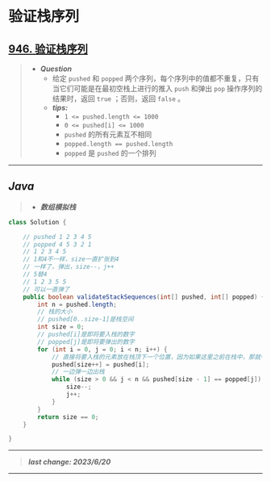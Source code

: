 # 验证栈序列

## [946. 验证栈序列](https://leetcode.cn/problems/validate-stack-sequences/)

> - ***Question***
>   - 给定 `pushed` 和 `popped` 两个序列，每个序列中的值都不重复，只有当它们可能是在最初空栈上进行的推入 `push` 和弹出 `pop` 操作序列的结果时，返回 `true` ；否则，返回 `false` 。
>   - ***tips:***
>     - `1 <= pushed.length <= 1000`
>     - `0 <= pushed[i] <= 1000`
>     - `pushed` 的所有元素互不相同
>     - `popped.length == pushed.length`
>     - `popped` 是 `pushed` 的一个排列

---

## *Java*

> - ***数组模拟栈***

```java
class Solution {

    // pushed 1 2 3 4 5
    // popped 4 5 3 2 1
    // 1 2 3 4 5
    // 1和4不一样，size一直扩张到4
    // 一样了，弹出，size--，j++
    // 5替4
    // 1 2 3 5 5
    // 可以一直弹了
    public boolean validateStackSequences(int[] pushed, int[] popped) {
        int n = pushed.length;
        // 栈的大小
        // pushed[0..size-1]是栈空间
        int size = 0;
        // pushed[i]是即将要入栈的数字
        // popped[j]是即将要弹出的数字
        for (int i = 0, j = 0; i < n; i++) {
            // 直接将要入栈的元素放在栈顶下一个位置，因为如果这里之前在栈中，那就一定弹出了，不然不可能是当前位置的数字入栈
            pushed[size++] = pushed[i];
            // 一边弹一边出栈
            while (size > 0 && j < n && pushed[size - 1] == popped[j]) {
                size--;
                j++;
            }
        }
        return size == 0;
    }

}
```

---

> ***last change: 2023/6/20***

---
